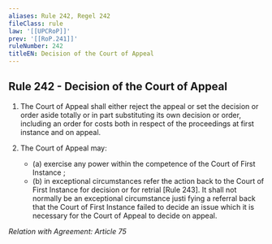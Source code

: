 ```yaml
---
aliases: Rule 242, Regel 242
fileClass: rule
law: '[[UPCRoP]]'
prev: '[[RoP.241]]'
ruleNumber: 242
titleEN: Decision of the Court of Appeal
---
```


## Rule 242 - Decision of the Court of Appeal

1. The Court of Appeal  shall either reject the appeal or set the decision or order aside totally or in part substituting its own decision or order, including an order for costs both in respect of the proceedings at 
first instance and on appeal.  

2. The Court of Appeal may: 
	- (a) exercise any power within the competence of the Court of First Instance ; 
	- (b) in exceptional circumstances refer the action back to the Court of First Instance for decision or for retrial [Rule 243].  It shall not normally be an exceptional circumstance justi fying a referral back that the Court of First Instance failed to decide an issue which it is necessary for the Court of Appeal to decide on appeal.   

*Relation with Agreement: Article 75*